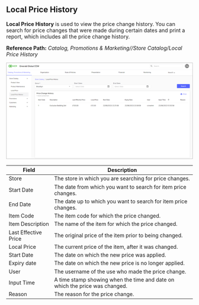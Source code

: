 ## Local Price History

**Local Price History** is used to view the price change history. You can search for price changes that were made during certain dates and print a report, which includes all the price change history.

**Reference Path:** *Catalog, Promotions & Marketing//Store Catalog/Local Price History*

![Local Price History Screen](/Images/LocalPriceHistoryScreen.png)

|**Field**|**Description**|
|---------|----------|
|Store|The store in which you are searching for price changes.|
|Start Date|The date from which you want to search for item price changes.|
|End Date|The date up to which you want to search for item price changes.|
|Item Code|The item code for which the price changed.|
|Item Description|The name of the item for which the price changed.|
|Last Effective Price|The original price of the item prior to being changed.|
|Local Price|The current price of the item, after it was changed.|
|Start Date|The date on which the new price was applied.|
|Expiry date|The date on which the new price is no longer applied.|
|User|The username of the use who made the price change.|
|Input Time|A time stamp showing when the time and date on which the price was changed.|
|Reason|The reason for the price change.|
